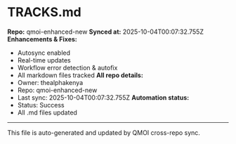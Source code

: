 # TRACKS.md

**Repo:** qmoi-enhanced-new
**Synced at:** 2025-10-04T00:07:32.755Z
**Enhancements & Fixes:**
- Autosync enabled
- Real-time updates
- Workflow error detection & autofix
- All markdown files tracked
**All repo details:**
- Owner: thealphakenya
- Repo: qmoi-enhanced-new
- Last sync: 2025-10-04T00:07:32.755Z
**Automation status:**
- Status: Success
- All .md files updated
---
This file is auto-generated and updated by QMOI cross-repo sync.
